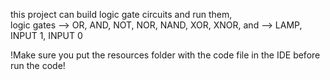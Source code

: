 this project can build logic gate circuits and run them,  
logic gates --> OR, AND, NOT, NOR, NAND, XOR, XNOR, 
and --> LAMP, INPUT 1, INPUT 0

!Make sure you put the resources folder with the code file in the IDE before run the code!
